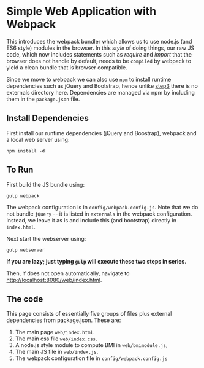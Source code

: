 # Simple Web Application with Webpack

This introduces the webpack bundler which allows us to use node.js (and ES6
style) modules in the browser. In this _style_ of doing things, our raw JS
code, which now includes statements such as _require_ and _import_ that the
browser does not handle by default, needs to be `compiled` by webpack to yield
a clean bundle that is browser compatible.

Since we move to webpack we can also use `npm` to install runtime dependencies
such as jQuery and Bootstrap, hence unlike [step3](../step3) there is no
externals directory here. Dependencies are managed via npm by including them
in the `package.json` file.

## Install Dependencies

First install our runtime dependencies (jQuery and Boostrap), webpack and a local web server using:

	npm install -d
    
## To Run

First build the JS bundle using:

    gulp webpack
    
The webpack configuration is in `config/webpack.config.js`. Note that we do
not bundle `jQuery` -- it is listed in `externals` in the webpack
configuration. Instead, we leave it as is and include this (and bootstrap)
directly in `index.html`.
    
Next start the webserver using:

    gulp webserver
    
__If you are lazy; just typing `gulp` will execute these two steps in series.__
    
Then, if does not open automatically, navigate to
[http://localhost:8080/web/index.html](http://localhost:8080/web/index.html).


## The code

This page consists of essentially five groups of files plus external dependencies
from package.json. These are:

1. The main page `web/index.html`.
2. The main css file `web/index.css`.
3. A node.js style module to compute BMI in `web/bmimodule.js`,
4. The main JS file in `web/index.js`.
5. The webpack configuration file in `config/webpack.config.js`




